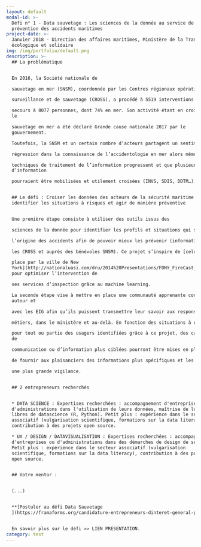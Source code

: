 ```yaml
---
layout: default
modal-id: >-
  Défi n° 1 - Data sauvetage : Les sciences de la donnée au service de la
  prévention des accidents maritimes
project-date: >-
  Janvier 2018 - Direction des affaires maritimes, Ministère de la Transition
  écologique et solidaire
img: /img/portfolio/default.png
description: >-
  ## La problématique


  En 2016, la Société nationale de

  sauvetage en mer (SNSM), coordonnée par les Centres régionaux opérationnels de

  surveillance et de sauvetage (CROSS), a procédé à 5519 interventions et porté

  secours à 8077 personnes, dont 74% en mer. Son activité étant en croissance,
  le

  sauvetage en mer a été déclaré Grande cause nationale 2017 par le
  gouvernement.

  Toutefois, la SNSM et un certain nombre d’acteurs partagent un sentiment de

  régression dans la connaissance de l’accidentologie en mer alors même que les

  techniques de traitement de l’information progressent et que plusieurs sources
  d’information

  pourraient être mobilisées et utilement croisées (INVS, SDIS, DDTM…).


  ## Le défi : Croiser les données des acteurs de la sécurité maritime pour
  identifier les situations à risques et agir de manière préventive


  Une première étape consiste à utiliser des outils issus des

  sciences de la donnée pour identifier les profils et situations qui sont à

  l’origine des accidents afin de pouvoir mieux les prévenir (informations dans

  les CROSS et auprès des bénévoles SNSM). Ce projet s’inspire de [celui mis en

  place par la ville de New
  York](http://nationaluasi.com/dru/2014%20Presentations/FDNY_FireCast_UASI_2014-5-22.pdf)
  pour optimiser l’intervention de

  ses services d’inspection grâce au machine learning.

  La seconde étape vise à mettre en place une communauté apprenante construite
  autour et

  avec les EIG afin qu’ils puissent transmettre leur savoir aux responsables

  métiers, dans le ministère et au-delà. En fonction des situations à risques

  pour tout ou partie des usagers identifiées grâce à ce projet, des campagnes
  de

  communication ou d’information plus ciblées pourront être mises en place afin

  de fournir aux plaisanciers des informations plus spécifiques et les inciter à

  une plus grande vigilance.


  ## 2 entrepreneurs recherchés


  * DATA SCIENCE : Expertises recherchées : accompagnement d'entreprises ou
  d'administrations dans l'utilisation de leurs données, maîtrise de logiciels
  libres de datascience (R, Python). Petit plus : expérience dans le secteur
  associatif (vulgarisation scientifique, formations sur la data literacy),
  contribution à des projets open source.

  * UX / DESIGN / DATAVISUALISATION : Expertises recherchées : accompagnement
  d'entreprises ou d'administrations dans des démarches de design de service.
  Petit plus : expérience dans le secteur associatif (vulgarisation
  scientifique, formations sur la data literacy), contribution à des projects
  open source.


  ## Votre mentor :


  (...)


  **[Postuler au défi Data Sauvetage
  ](https://framaforms.org/candidature-entrepreneurs-dinteret-general-promo-2-1501592391)**


  En savoir plus sur le défi >> LIEN PRESENTATION.
category: test
---
```







